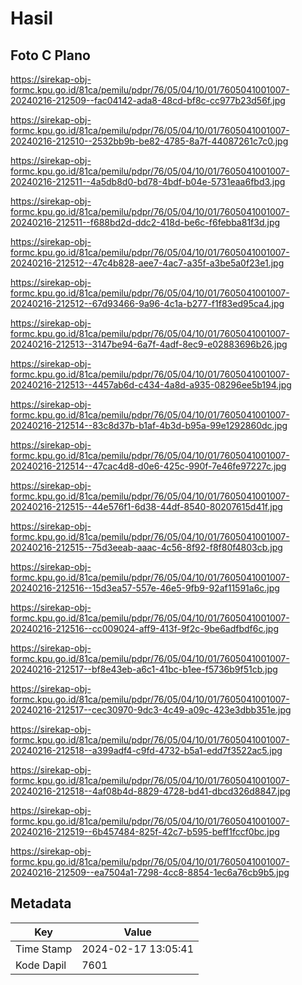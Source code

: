 # Hasil

## Foto C Plano

https://sirekap-obj-formc.kpu.go.id/81ca/pemilu/pdpr/76/05/04/10/01/7605041001007-20240216-212509--fac04142-ada8-48cd-bf8c-cc977b23d56f.jpg

https://sirekap-obj-formc.kpu.go.id/81ca/pemilu/pdpr/76/05/04/10/01/7605041001007-20240216-212510--2532bb9b-be82-4785-8a7f-44087261c7c0.jpg

https://sirekap-obj-formc.kpu.go.id/81ca/pemilu/pdpr/76/05/04/10/01/7605041001007-20240216-212511--4a5db8d0-bd78-4bdf-b04e-5731eaa6fbd3.jpg

https://sirekap-obj-formc.kpu.go.id/81ca/pemilu/pdpr/76/05/04/10/01/7605041001007-20240216-212511--f688bd2d-ddc2-418d-be6c-f6febba81f3d.jpg

https://sirekap-obj-formc.kpu.go.id/81ca/pemilu/pdpr/76/05/04/10/01/7605041001007-20240216-212512--47c4b828-aee7-4ac7-a35f-a3be5a0f23e1.jpg

https://sirekap-obj-formc.kpu.go.id/81ca/pemilu/pdpr/76/05/04/10/01/7605041001007-20240216-212512--67d93466-9a96-4c1a-b277-f1f83ed95ca4.jpg

https://sirekap-obj-formc.kpu.go.id/81ca/pemilu/pdpr/76/05/04/10/01/7605041001007-20240216-212513--3147be94-6a7f-4adf-8ec9-e02883696b26.jpg

https://sirekap-obj-formc.kpu.go.id/81ca/pemilu/pdpr/76/05/04/10/01/7605041001007-20240216-212513--4457ab6d-c434-4a8d-a935-08296ee5b194.jpg

https://sirekap-obj-formc.kpu.go.id/81ca/pemilu/pdpr/76/05/04/10/01/7605041001007-20240216-212514--83c8d37b-b1af-4b3d-b95a-99e1292860dc.jpg

https://sirekap-obj-formc.kpu.go.id/81ca/pemilu/pdpr/76/05/04/10/01/7605041001007-20240216-212514--47cac4d8-d0e6-425c-990f-7e46fe97227c.jpg

https://sirekap-obj-formc.kpu.go.id/81ca/pemilu/pdpr/76/05/04/10/01/7605041001007-20240216-212515--44e576f1-6d38-44df-8540-80207615d41f.jpg

https://sirekap-obj-formc.kpu.go.id/81ca/pemilu/pdpr/76/05/04/10/01/7605041001007-20240216-212515--75d3eeab-aaac-4c56-8f92-f8f80f4803cb.jpg

https://sirekap-obj-formc.kpu.go.id/81ca/pemilu/pdpr/76/05/04/10/01/7605041001007-20240216-212516--15d3ea57-557e-46e5-9fb9-92af11591a6c.jpg

https://sirekap-obj-formc.kpu.go.id/81ca/pemilu/pdpr/76/05/04/10/01/7605041001007-20240216-212516--cc009024-aff9-413f-9f2c-9be6adfbdf6c.jpg

https://sirekap-obj-formc.kpu.go.id/81ca/pemilu/pdpr/76/05/04/10/01/7605041001007-20240216-212517--bf8e43eb-a6c1-41bc-b1ee-f5736b9f51cb.jpg

https://sirekap-obj-formc.kpu.go.id/81ca/pemilu/pdpr/76/05/04/10/01/7605041001007-20240216-212517--cec30970-9dc3-4c49-a09c-423e3dbb351e.jpg

https://sirekap-obj-formc.kpu.go.id/81ca/pemilu/pdpr/76/05/04/10/01/7605041001007-20240216-212518--a399adf4-c9fd-4732-b5a1-edd7f3522ac5.jpg

https://sirekap-obj-formc.kpu.go.id/81ca/pemilu/pdpr/76/05/04/10/01/7605041001007-20240216-212518--4af08b4d-8829-4728-bd41-dbcd326d8847.jpg

https://sirekap-obj-formc.kpu.go.id/81ca/pemilu/pdpr/76/05/04/10/01/7605041001007-20240216-212519--6b457484-825f-42c7-b595-beff1fccf0bc.jpg

https://sirekap-obj-formc.kpu.go.id/81ca/pemilu/pdpr/76/05/04/10/01/7605041001007-20240216-212509--ea7504a1-7298-4cc8-8854-1ec6a76cb9b5.jpg


## Metadata

| Key        | Value               |
| ---------- | ------------------- |
| Time Stamp | 2024-02-17 13:05:41 |
| Kode Dapil | 7601                |



